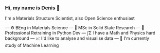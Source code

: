 ### Hi, my name is Denis 🖖

I'm a Materials Structure Scientist, also Open Science enthusiast

— ⚙️ BEng in Materials Science
— 💎 MSc in Solid State Research
— 🐍 Professional Retraining in Python Dev
— ∫Σ I have a Math and Physics hard background
— 📈 I'd like to analyse and visualise data
— 📖 I'm currently study of Machine Learning

<!--
**denisayeff/denisayeff** is a ✨ _special_ ✨ repository because its `README.md` (this file) appears on your GitHub profile.

Here are some ideas to get you started:

- 🔭 I’m currently working on ...
- 🌱 I’m currently learning ...
- 👯 I’m looking to collaborate on ...
- 🤔 I’m looking for help with ...
- 💬 Ask me about ...
- 📫 How to reach me: ...
- 😄 Pronouns: ...
- ⚡ Fun fact: ...
-->
